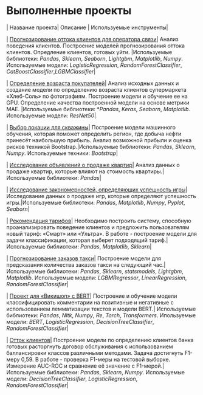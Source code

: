 # Выполненные проекты

| Название проекта| Описание | Используемые инструменты|

| [Прогнозирование оттока клиентов для оператора связи](CustomerChurnForecasting)| Анализ поведения клиентов. Построение моделей прогнозирования оттока клиентов. Опредление клиентов, готовых уйти. |Используемые библиотеки: *Pandas*, *Sklearn*, *Seaborn*, *Lightgbm*, *Matplotlib*, *Numpy*. Используемые модели: *LogisticRegression*, *RandomForestClassifier*, *CatBoostClassifier*,*LGBMClassifier*|

| [Определение возраста покупателей](ComputerVision)| Анализ исходных данных и создание модели по определению возраста клиентов супермаркета «Хлеб-Соль» по фотографиям. Построение модели и обучение ее на GPU. Определение качества построенной модели на основе метрики МАЕ. |Используемые библиотеки: **Pandas*, *Keras*, *Seaborn*, *Matplotlib*. Используемые модели: *ResNet50*|

| [Выбор локации для скважины](MachineLearning)| Построение модели машинного обучения, которая поможет определить регион, где добыча нефти принесёт наибольшую прибыль. Анализ возможной прибыли и оценка рисков техникой Bootstrap.|Используемые библиотеки: *Pandas*, *Sklearn*, *Numpy*. Используемые техники: *Bootstrap*|

| [Исследование объявлений о продаже квартир](RealEstateMarketResearch)| Анализ данных о продаже квартир, которые влияют на стоимость квартиры.|Используемые библиотеки: *Pandas*|

| [Исследование закономерностей, определяющих успешность игры](SuccessOfTheGames)| Исследование данных о продаже игр, которые определяют успешность игры.|Используемые библиотеки: *Pandas*, *Matplotlib*, *Numpy*, *Pyplot*, *Seaborn*|

| [Рекомендация тарифов](TariffRecommendation)| Необходимо построить систему, способную проанализировать поведение клиентов и предложить пользователям новый тариф: «Смарт» или «Ультра». В работе - построение модели для задачи классификации, которая выберет подходящий тариф.|Используемые библиотеки: *Pandas*, *Matplotlib*, *Sklearn*|

| [Прогнозирование заказов такси](TimeSeries)| Построение модели для предсказания количества заказов такси на следующий час.|Используемые библиотеки: *Pandas*, *Sklearn*, *statsmodels*, *Lightgbm*, *Matplotlib*. Используемые модели: *LGBMRegressor*, *LinearRegression*, *RandomForestClassifier*|

| [Проект для «Викишоп» с BERT](СommentСlassificationBERT)| Построение и обучение модели классифицировать комментарии на позитивные и негативные с использованием лемматизации текстов и модели BERT.| Используемые библиотеки: *Pandas*, *Nltk*, *Numpy*, *Re*, *Torch*, *Transformers*. Ипользуемые модели: *BERT*, *LogisticRegression*, *DecisionTreeClassifier*, *RandomForestClassifier*|

| [Отток клиентов](СustomerСhurn)| Построение модели по определению клиентов банка готовых расторгнуть договор обслуживания с использованием баллансировки классов различными методами. Задача достигнуть F1-меру 0,59. В работе - проверка F1-меры на тестовой выборке. Измерение AUC-ROC и сравнение её значение с F1-мерой.| Используемые библиотеки: *Pandas*, *Sklearn*, *Numpy*. Используемые модели: *DecisionTreeClassifier*, *LogisticRegression*, *RandomForestClassifier*|

